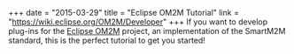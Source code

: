 +++
date = "2015-03-29"
title = "Eclipse OM2M Tutorial"
link = "https://wiki.eclipse.org/OM2M/Developer"
+++
If you want to develop plug-ins for the [Eclipse OM2M](http://www.om2m.org) project, an implementation of the SmartM2M standard, this is the perfect tutorial to get you started!